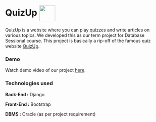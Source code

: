 # QuizUp <img src="https://user-images.githubusercontent.com/45909948/102003327-fe0db300-3d2f-11eb-8d9f-9c2aec183c23.png" width=50 height=50 align=center>
QuizUp is a website where you can play quizzes and write articles on various topics. We developed this as our term project for Database Sessional course. This project is basically a rip-off of the famous quiz website [QuizUp](https://www.quizup.com/).

### Demo
Watch demo video of our project [here](https://youtu.be/H8KDXOHhHQc).

### Technologies used
**Back-End :** Django

**Front-End :** Bootstrap

**DBMS :** Oracle (as per project requirement)
